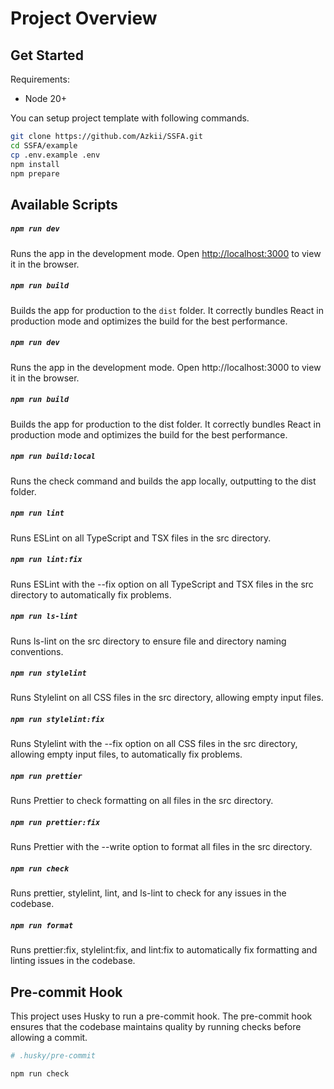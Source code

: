 # Project Overview

## Get Started

Requirements:

- Node 20+

You can setup project template with following commands.

```bash
git clone https://github.com/Azkii/SSFA.git
cd SSFA/example
cp .env.example .env
npm install
npm prepare
```

## Available Scripts

##### `npm run dev`

Runs the app in the development mode.
Open [http://localhost:3000](http://localhost:3000) to view it in the browser.

##### `npm run build`

Builds the app for production to the `dist` folder.
It correctly bundles React in production mode and optimizes the build for the best performance.

##### `npm run dev`

Runs the app in the development mode.
Open http://localhost:3000 to view it in the browser.

##### `npm run build`

Builds the app for production to the dist folder.
It correctly bundles React in production mode and optimizes the build for the best performance.

##### `npm run build:local`

Runs the check command and builds the app locally, outputting to the dist folder.

##### `npm run lint`

Runs ESLint on all TypeScript and TSX files in the src directory.

##### `npm run lint:fix`

Runs ESLint with the --fix option on all TypeScript and TSX files in the src directory to automatically fix problems.

##### `npm run ls-lint`

Runs ls-lint on the src directory to ensure file and directory naming conventions.

##### `npm run stylelint`

Runs Stylelint on all CSS files in the src directory, allowing empty input files.

##### `npm run stylelint:fix`

Runs Stylelint with the --fix option on all CSS files in the src directory, allowing empty input files, to automatically fix problems.

##### `npm run prettier`

Runs Prettier to check formatting on all files in the src directory.

##### `npm run prettier:fix`

Runs Prettier with the --write option to format all files in the src directory.

##### `npm run check`

Runs prettier, stylelint, lint, and ls-lint to check for any issues in the codebase.

##### `npm run format`

Runs prettier:fix, stylelint:fix, and lint:fix to automatically fix formatting and linting issues in the codebase.

## Pre-commit Hook

This project uses Husky to run a pre-commit hook. The pre-commit hook ensures that the codebase maintains quality by running checks before allowing a commit.

```bash
# .husky/pre-commit

npm run check
```
